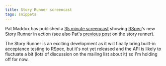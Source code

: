 ```yaml
---
title: Story Runner screencast
tags: snippets
---
```


Pat Maddox has published a [35 minute screencast](http://evang.eli.st/blog/2007/10/8/story-runner-top-to-bottom-screencast) showing [RSpec](http://www.wincent.com/knowledge-base/RSpec)'s new Story Runner in action (see also Pat's [previous post](http://evang.eli.st/blog/2007/9/1/user-stories-with-rspec-s-story-runner) on the story runner).

The Story Runner is an exciting development as it will finally bring built-in acceptance testing to RSpec, but it's not yet released and the API is likely to fluctuate a bit (lots of discussion on the mailing list about it) so I'm holding off for now.
